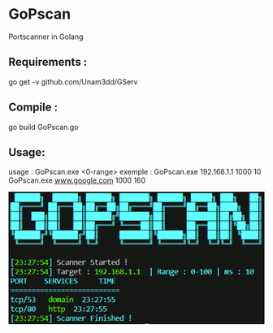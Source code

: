 # GoPscan
Portscanner in Golang


## Requirements :
  go get -v github.com/Unam3dd/GServ

## Compile :
  go build GoPscan.go

## Usage:
  usage   : GoPscan.exe <ip> <0-range> <ms>
  exemple :
            GoPscan.exe 192.168.1.1 1000 10
            GoPscan.exe www.google.com 1000 160

![Image1](gopscan.PNG)
